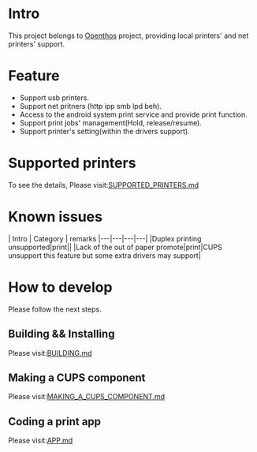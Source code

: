 # Intro

This project belongs to [Openthos](https://github.com/openthos/openthos/wiki) project, providing local printers' and net printers' support.

# Feature

* Support usb printers.
* Support net pritners (http ipp smb lpd beh).
* Access to the android system print service and provide print function.
* Support print jobs' management(Hold, release/resume).
* Support printer's setting(within the drivers support).

# Supported printers

To see the details, Please visit:[SUPPORTED_PRINTERS.md](https://github.com/openthos/printer-analysis/blob/master/doc/SUPPORTED_PRINTERS.md)

# Known issues

| Intro | Category | remarks
|---|---|---|---|
|Duplex printing unsupported|print||
|Lack of the out of paper promote|print|CUPS unsupport this feature but some extra drivers may support|

# How to develop

Please follow the next steps.

## Building && Installing

Please visit:[BUILDING.md](https://github.com/openthos/printer-analysis/blob/master/doc/BUILDING.md)

## Making a CUPS component

Please visit:[MAKING_A_CUPS_COMPONENT.md](https://github.com/openthos/printer-analysis/blob/master/doc/MAKING_A_CUPS_COMPONENT.md)

## Coding a print app

Please visit:[APP.md](https://github.com/openthos/printer-analysis/blob/master/doc/APP.md)
